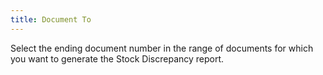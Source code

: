 ```yaml
---
title: Document To
---
```



Select the ending document number in the range of documents for which  you want to generate the Stock Discrepancy report.
